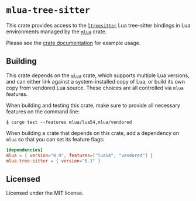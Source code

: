 # `mlua-tree-sitter`

This crate provides access to the [`ltreesitter`][ltreesitter] Lua tree-sitter
bindings in Lua environments managed by the [`mlua`][mlua] crate.

[ltreesitter]: https://github.com/euclidianAce/ltreesitter/
[mlua]: https://docs.rs/mlua/

Please see the [crate documentation][docs] for example usage.

[docs]: https://docs.rs/mlua-tree-sitter/

## Building

This crate depends on the [`mlua`][mlua] crate, which supports multiple Lua
versions, and can either link against a system-installed copy of Lua, or build
its own copy from vendored Lua source.  These choices are all controlled via
`mlua` features.

When building and testing this crate, make sure to provide all necessary
features on the command line:

``` console
$ cargo test --features mlua/lua54,mlua/vendored
```

When building a crate that depends on this crate, add a dependency on `mlua` so
that you can set its feature flags:

``` toml
[dependencies]
mlua = { version="0.9", features=["lua54", "vendored"] }
mlua-tree-sitter = { version="0.1" }
```

## Licensed

Licensed under the MIT license.
